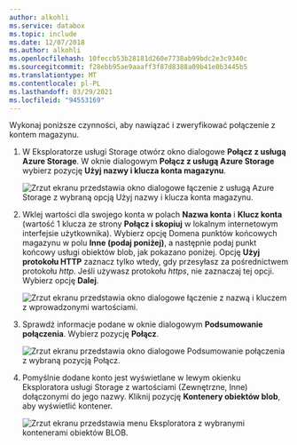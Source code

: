 ```yaml
---
author: alkohli
ms.service: databox
ms.topic: include
ms.date: 12/07/2018
ms.author: alkohli
ms.openlocfilehash: 10feccb53b28181d260e7738ab99bdc2e3c9340c
ms.sourcegitcommit: f28ebb95ae9aaaff3f87d8388a09b41e0b3445b5
ms.translationtype: MT
ms.contentlocale: pl-PL
ms.lasthandoff: 03/29/2021
ms.locfileid: "94553169"
---
```

Wykonaj poniższe czynności, aby nawiązać i zweryfikować połączenie z kontem magazynu.

1. W Eksploratorze usługi Storage otwórz okno dialogowe **Połącz z usługą Azure Storage**. W oknie dialogowym **Połącz z usługą Azure Storage** wybierz pozycję **Użyj nazwy i klucza konta magazynu**.

    ![Zrzut ekranu przedstawia okno dialogowe łączenie z usługą Azure Storage z wybraną opcją Użyj nazwy i klucza konta magazynu.](media/data-box-verify-connection/data-box-connect-via-rest-9.png)

2. Wklej wartości dla swojego konta w polach **Nazwa konta** i **Klucz konta** (wartość 1 klucza ze strony **Połącz i skopiuj** w lokalnym internetowym interfejsie użytkownika). Wybierz opcję Domena punktów końcowych magazynu w polu **Inne (podaj poniżej)**, a następnie podaj punkt końcowy usługi obiektów blob, jak pokazano poniżej. Opcję **Użyj protokołu HTTP** zaznacz tylko wtedy, gdy przesyłasz za pośrednictwem protokołu *http*. Jeśli używasz protokołu *https*, nie zaznaczaj tej opcji. Wybierz opcję **Dalej**.

    ![Zrzut ekranu przedstawia okno dialogowe łączenie z nazwą i kluczem z wprowadzonymi wartościami.](media/data-box-verify-connection/data-box-connect-via-rest-11.png)    

3. Sprawdź informacje podane w oknie dialogowym **Podsumowanie połączenia**. Wybierz pozycję **Połącz**.

    ![Zrzut ekranu przedstawia okno dialogowe Podsumowanie połączenia z wybraną pozycją Połącz.](media/data-box-verify-connection/data-box-connect-via-rest-12.png)

4. Pomyślnie dodane konto jest wyświetlane w lewym okienku Eksploratora usługi Storage z wartościami (Zewnętrzne, Inne) dołączonymi do jego nazwy. Kliknij pozycję **Kontenery obiektów blob**, aby wyświetlić kontener.

    ![Zrzut ekranu przedstawia menu Eksploratora z wybranymi kontenerami obiektów BLOB.](media/data-box-verify-connection/data-box-connect-via-rest-17.png)

